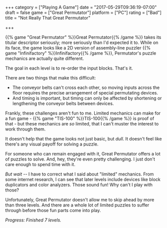 +++
category = ["Playing A Game"]
date = "2017-05-29T09:36:19-07:00"
draft = false
game = ["Great Permutator"]
platform = ["PC"]
rating = ["Bad"]
title = "Not Really That Great Permutator"

+++

{{% game "Great Permutator" %}}Great Permutator{{% /game %}} takes its titular descriptor seriously; more seriously than I'd expected it to.  While on its face, the game looks like a 2D version of assembly-line puzzler {{% game "Infinifactory" %}}Infinifactory{{% /game %}}, Permutator's puzzle mechanics are actually quite different.

The goal in each level is to re-order the input blocks.  That's it.

There are two things that make this difficult:

* The conveyor belts can't cross each other, so moving inputs across the floor requires the precise arrangement of special permutating devices.
* And timing is important, but timing can only be affected by shortening or lengthening the conveyor belts between devices.

Frankly, these challenges aren't fun to me.  Limited mechanics can make for a fun game - {{% game "TIS-100" %}}TIS-100{{% /game %}} is proof of that - but these mechanics are <i>so</i> limited, that I can't muster the interest to work through them.

It doesn't help that the game looks not just basic, but <i>dull</i>.  It doesn't feel like there's any visual payoff for solving a puzzle.

For someone who can remain engaged with it, Great Permutator offers a lot of puzzles to solve.  And, hey, they're even pretty challenging.  I just don't care enough to spend time with it.

<i>But wait</i> -- I have to correct what I said about "limited" mechanics.  From some internet research, I can see that later levels include devices like block duplicators and color analyzers.  Those sound fun!  Why can't I play with those?

Unfortunately, Great Permutator doesn't allow me to skip ahead by more than three levels.  And there are a whole lot of limited puzzles to suffer through before those fun parts come into play.

<i>Progress: Finished 7 levels.</i>
